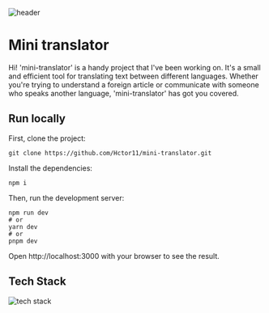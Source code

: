 ![header](./Header.png)
# Mini translator
Hi! 'mini-translator' is a handy project that I've been working on. It's a small and efficient tool for translating text between different languages. 
Whether you're trying to understand a foreign article or communicate with someone who speaks another language, 'mini-translator' has got you covered.

## Run locally
First, clone the project:
```
git clone https://github.com/Hctor11/mini-translator.git
```

Install the dependencies:
```
npm i
```

Then, run the development server:
```
npm run dev
# or
yarn dev
# or
pnpm dev
```
Open http://localhost:3000 with your browser to see the result.

## Tech Stack
![tech stack](./TechStack.png)